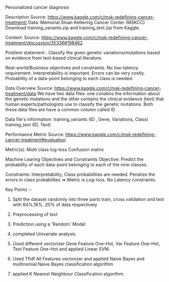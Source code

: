 Personalized cancer diagnosis

Description
Source: https://www.kaggle.com/c/msk-redefining-cancer-treatment/
Data: Memorial Sloan Kettering Cancer Center (MSKCC)
Download training_variants.zip and training_text.zip from Kaggle.

Context:
Source: https://www.kaggle.com/c/msk-redefining-cancer-treatment/discussion/35336#198462

Problem statement :
Classify the given genetic variations/mutations based on evidence from text-based clinical literature.

Real-world/Business objectives and constraints.
No low-latency requirement.
Interpretability is important.
Errors can be very costly.
Probability of a data-point belonging to each class is needed.


Data Overview
Source: https://www.kaggle.com/c/msk-redefining-cancer-treatment/data
We have two data files: one conatins the information about the genetic mutations and the other contains the clinical evidence (text) that human experts/pathologists use to classify the genetic mutations.
Both these data files are have a common column called ID

Data file's information:
training_variants (ID , Gene, Variations, Class)
training_text (ID, Text)

Performance Metric
Source: https://www.kaggle.com/c/msk-redefining-cancer-treatment#evaluation

Metric(s):
Multi class log-loss
Confusion matrix

Machine Learing Objectives and Constraints
Objective: Predict the probability of each data-point belonging to each of the nine classes.

Constraints:
Interpretability, Class probabilities are needed.
Penalize the errors in class probabilites => Metric is Log-loss. 
No Latency constraints.



Key Points :-

1. Split the dataset randomly into three parts train, cross validation and test with 64%,16%, 20% of data respectively

2. Preprocessing of text

3. Prediction using a 'Random' Model

4. completed Univariate analysis.

5. Used different vectorizer Gene Feature One-Hot, Var Feature One-Hot, Text Feature One-Hot and applied Linear SVM.

6. Used TfIdf All Features vectorizer and applied Naive Bayes and multinomial Naive Bayes classification algorithm

7. applied K Nearest Neighbour Classification algorithm.

 


